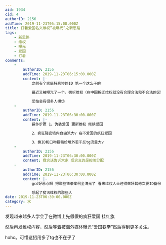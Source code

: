 ```yaml
---
aid: 1934
cid: 4
authorID: 2156
addTime: 2019-11-23T06:15:00.000Z
title: 打着爱国名义维权“被曝光”之新思路
tags:
    - 新思路
    - 维权
    - 曝光
    - 爱国
    - 打着
comments:
    -
        authorID: 2156
        addTime: 2019-11-23T06:15:00.000Z
        content: |-
            之前有个家庭特悲惨的ID 第一个这么干的

            最近又被曝光了一个，强拆维权（在中国拆迁维权就没有合理合法和不合法的区别）

            恐怕会有很多人模仿
    -
        authorID: 2156
        addTime: 2019-11-23T06:30:00.000Z
        content: |-
            操作步骤 1，伪装爱国 更新维权 继续爱国

            2，疯狂碰瓷墙内自由派大v 在不爱国的疯狂爱国

            3，换ID和口吻投稿给境外若干反tg流量大v
    -
        authorID: 2156
        addTime: 2019-11-23T06:30:00.000Z
        content: 我实话告诉大家 现实真的是按闹分配
    -
        authorID: 2156
        addTime: 2019-11-23T06:30:00.000Z
        content: |-
            gcd好恶心啊 把那些铁拳案例全清光了 看来维权人士还得做好其他次要ID备份工作

            想起了斐讯维权的那些人
date: 2019-11-23T06:30:00.000Z
category: 水
---
```


发现越来越多人学会了在微博上先假假的疯狂爱国 挂红旗

然后再发维权内容，然后等着被海外媒体曝光“爱国铁拳”然后得到更多关注。

hoho。可惜这招用多了tg也不在乎了

